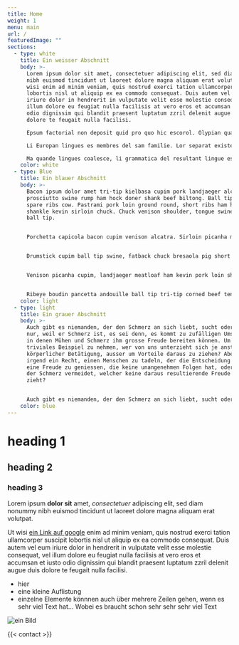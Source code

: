 ```yaml
---
title: Home
weight: 1
menu: main
url: /
featuredImage: ""
sections:
  - type: white
    title: Ein weisser Abschnitt
    body: >-
      Lorem ipsum dolor sit amet, consectetuer adipiscing elit, sed diam nonummy
      nibh euismod tincidunt ut laoreet dolore magna aliquam erat volutpat. Ut
      wisi enim ad minim veniam, quis nostrud exerci tation ullamcorper suscipit
      lobortis nisl ut aliquip ex ea commodo consequat. Duis autem vel eum
      iriure dolor in hendrerit in vulputate velit esse molestie consequat, vel
      illum dolore eu feugiat nulla facilisis at vero eros et accumsan et iusto
      odio dignissim qui blandit praesent luptatum zzril delenit augue duis
      dolore te feugait nulla facilisi.

      Epsum factorial non deposit quid pro quo hic escorol. Olypian quarrels et gorilla congolium sic ad nauseum. Souvlaki ignitus carborundum e pluribus unum. Defacto lingo est igpay atinlay. Marquee selectus non provisio incongruous feline nolo contendre. Gratuitous octopus niacin, sodium glutimate. Quote meon an estimate et non interruptus stadium. Sic tempus fugit esperanto hiccup estrogen. Glorious baklava ex librus hup hey ad infinitum. Non sequitur condominium facile et geranium incognito. Epsum factorial non deposit quid pro quo hic escorol. Marquee selectus non provisio incongruous feline nolo contendre Olypian quarrels et gorilla congolium sic ad nauseum. Souvlaki ignitus carborundum e pluribus unum.

      Li Europan lingues es membres del sam familie. Lor separat existentie es un myth. Por scientie, musica, sport etc., li tot Europa usa li sam vocabularium. Li lingues differe solmen in li grammatica, li pronunciation e li plu commun vocabules. Omnicos directe al desirabilit de un nov lingua franca: on refusa continuar payar custosi traductores. It solmen va esser necessi far uniform grammatica, pronunciation e plu sommun paroles.

      Ma quande lingues coalesce, li grammatica del resultant lingue es plu simplic e regulari quam ti del coalescent lingues. Li nov lingua franca va esser plu simplic e regulari quam li existent Europan lingues. It va esser tam simplic quam Occidental: in fact, it va esser Occidental. A un Angleso it va semblar un simplificat Angles, quam un skeptic Cambridge amico dit me que Occidental es.
    color: white
  - type: Blue
    title: Ein blauer Abschnitt
    body: >-
      Bacon ipsum dolor amet tri-tip kielbasa cupim pork landjaeger alcatra
      prosciutto swine rump ham hock doner shank beef biltong. Ball tip chicken
      spare ribs cow. Pastrami pork loin ground round, short ribs ham hock
      shankle kevin sirloin chuck. Chuck venison shoulder, tongue swine pancetta
      ball tip.


      Porchetta capicola bacon cupim venison alcatra. Sirloin picanha meatloaf, ribeye kielbasa doner cupim pastrami biltong hamburger corned beef shank. Chuck landjaeger corned beef, doner rump ham hock porchetta boudin pork belly spare ribs alcatra beef biltong pig ground round. Strip steak tri-tip cow bacon turducken leberkas hamburger.


      Drumstick cupim ball tip swine, fatback chuck bresaola pig short loin alcatra kevin corned beef shankle. Tongue cupim turducken short loin. Picanha tongue alcatra short ribs landjaeger ribeye tail, jerky biltong. Chicken ham sausage, doner leberkas shankle porchetta salami corned beef cupim.


      Venison picanha cupim, landjaeger meatloaf ham kevin pork loin short loin frankfurter. Pork loin t-bone turducken shankle spare ribs venison ground round bresaola boudin pork belly doner turkey prosciutto. T-bone pork chop spare ribs kielbasa drumstick, tongue tri-tip pig corned beef. Bresaola chicken alcatra turducken sausage beef short loin pork loin. Pork belly turducken beef ribs brisket.


      Ribeye boudin pancetta andouille ball tip tri-tip corned beef tenderloin ham hock. Ham frankfurter beef flank, pork belly shoulder tail short loin sausage pork drumstick corned beef boudin capicola tri-tip. Jerky ribeye tri-tip hamburger salami ground round andouille shankle swine. Alcatra frankfurter short loin brisket shankle strip steak jerky pork loin chuck. Bacon turkey tri-tip ham pastrami, drumstick salami leberkas prosciutto brisket ham hock.
    color: light
  - type: light
    title: Ein grauer Abschnitt
    body: >-
      Auch gibt es niemanden, der den Schmerz an sich liebt, sucht oder wünscht,
      nur, weil er Schmerz ist, es sei denn, es kommt zu zufälligen Umständen,
      in denen Mühen und Schmerz ihm grosse Freude bereiten können. Um ein
      triviales Beispiel zu nehmen, wer von uns unterzieht sich je anstrengender
      körperlicher Betätigung, ausser um Vorteile daraus zu ziehen? Aber wer hat
      irgend ein Recht, einen Menschen zu tadeln, der die Entscheidung trifft,
      eine Freude zu geniessen, die keine unangenehmen Folgen hat, oder einen,
      der Schmerz vermeidet, welcher keine daraus resultierende Freude nach sich
      zieht?


      Auch gibt es niemanden, der den Schmerz an sich liebt, sucht oder wünscht, nur, weil er Schmerz ist, es sei denn, es kommt zu zufälligen Umständen, in denen Mühen und Schmerz ihm grosse Freude bereiten können. Um ein triviales Beispiel zu nehmen, wer von uns unterzieht sich je anstrengender körperlicher Betätigung, ausser um Vorteile daraus zu ziehen? Aber wer hat irgend ein Recht, einen Menschen zu tadeln, der die Entscheidung trifft, eine Freude zu geniessen, die keine unangenehmen Folgen hat, oder einen, der Schmerz vermeidet, welcher keine daraus resultierende Freude nach sich zieht?
    color: blue
---
```


# heading 1
## heading 2
### heading 3

Lorem ipsum **dolor sit** amet, _consectetuer_ adipiscing elit, sed diam nonummy nibh euismod tincidunt ut laoreet dolore magna aliquam erat volutpat.

Ut wisi [ein Link auf google](https://google.ch) enim ad minim veniam, quis nostrud exerci tation ullamcorper suscipit lobortis nisl ut aliquip ex ea commodo consequat. Duis autem vel eum iriure dolor in hendrerit in vulputate velit esse molestie consequat, vel illum dolore eu feugiat nulla facilisis at vero eros et accumsan et iusto odio dignissim qui blandit praesent luptatum zzril delenit augue duis dolore te feugait nulla facilisi.

- hier
- eine kleine Auflistung
- einzelne Elemente könnnen auch über mehrere Zeilen gehen, wenn es sehr viel Text hat... Wobei es braucht schon sehr sehr sehr viel Text

![ein Bild](https://via.placeholder.com/400x250 "ein Bild")

{{< contact >}}